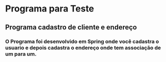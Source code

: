 # Programa para Teste 
## Programa cadastro de cliente e endereço
### O Programa foi desenvolvido em Spring onde você cadastra o usuario e depois cadastra o endereço onde tem associação de um para um.


